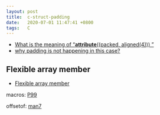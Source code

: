 ```yaml
---
layout: post
title:  c-struct-padding
date:   2020-07-01 11:47:41 +0800
tags:   C
---
```


- [What is the meaning of “__attribute__((packed, aligned(4))) ”](https://stackoverflow.com/questions/11770451/what-is-the-meaning-of-attribute-packed-aligned4)
- [why padding is not happening in this case?](https://stackoverflow.com/questions/11772553/why-padding-is-not-happening-in-this-case)

## Flexible array member

- [Flexible array member](https://www.wikiwand.com/en/Flexible_array_member)

macros: [P99](https://p99.gforge.inria.fr/p99-html/group__flexible.html)

offsetof: [man7](https://man7.org/linux/man-pages/man3/offsetof.3.html#top_of_page)
